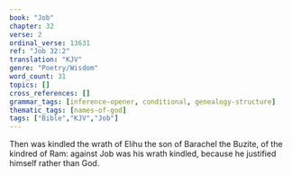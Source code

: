 ```yaml
---
book: "Job"
chapter: 32
verse: 2
ordinal_verse: 13631
ref: "Job 32:2"
translation: "KJV"
genre: "Poetry/Wisdom"
word_count: 31
topics: []
cross_references: []
grammar_tags: [inference-opener, conditional, genealogy-structure]
thematic_tags: [names-of-god]
tags: ["Bible","KJV","Job"]
---
```

Then was kindled the wrath of Elihu the son of Barachel the Buzite, of the kindred of Ram: against Job was his wrath kindled, because he justified himself rather than God.
